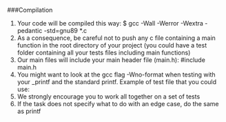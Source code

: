 ###Compilation

1. Your code will be compiled this way:
$ gcc -Wall -Werror -Wextra -pedantic -std=gnu89 *.c
2. As a consequence, be careful not to push any c file containing a main function in the root directory of your project (you could have a test folder containing all your tests files including main functions)
3. Our main files will include your main header file (main.h): #include main.h
4. You might want to look at the gcc flag -Wno-format when testing with your _printf and the standard printf. Example of test file that you could use:
5. We strongly encourage you to work all together on a set of tests
6. If the task does not specify what to do with an edge case, do the same as printf
